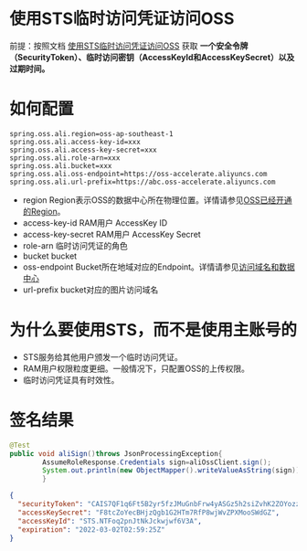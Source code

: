# 使用STS临时访问凭证访问OSS

前提：按照文档 [使用STS临时访问凭证访问OSS](https://help.aliyun.com/document_detail/100624.html) 获取
**一个安全令牌（SecurityToken）、临时访问密钥（AccessKeyId和AccessKeySecret）以及过期时间。**

# 如何配置

```properties
spring.oss.ali.region=oss-ap-southeast-1
spring.oss.ali.access-key-id=xxx
spring.oss.ali.access-key-secret=xxx
spring.oss.ali.role-arn=xxx
spring.oss.ali.bucket=xxx
spring.oss.ali.oss-endpoint=https://oss-accelerate.aliyuncs.com
spring.oss.ali.url-prefix=https://abc.oss-accelerate.aliyuncs.com
```

- region
  Region表示OSS的数据中心所在物理位置。详情请参见[OSS已经开通的Region](https://help.aliyun.com/document_detail/31837.htm#concept-zt4-cvy-5db)。
- access-key-id RAM用户 AccessKey ID
- access-key-secret RAM用户 AccessKey Secret
- role-arn 临时访问凭证的角色
- bucket bucket
- oss-endpoint Bucket所在地域对应的Endpoint。详情请参见[访问域名和数据中心](https://help.aliyun.com/document_detail/31837.html)
- url-prefix bucket对应的图片访问域名

# 为什么要使用STS，而不是使用主账号的

- STS服务给其他用户颁发一个临时访问凭证。
- RAM用户权限粒度更细。一般情况下，只配置OSS的上传权限。
- 临时访问凭证具有时效性。

# 签名结果

```java
@Test
public void aliSign()throws JsonProcessingException{
        AssumeRoleResponse.Credentials sign=aliOssClient.sign();
        System.out.println(new ObjectMapper().writeValueAsString(sign));
        }
```

```json
{
  "securityToken": "CAIS7QF1q6Ft5B2yr5fzJMuGnbFrw4yASGz5h2siZvhK2ZOYozz2IH1NenNuB+8etfQwnW9R6/4ZlqJoWoRZSEmBb8Ju58zveq4N/82T1fau5Jko1beHewHKeTOZsebWZ+LmNqC/Ht6md1HDkAJq3LL+bk/Mdle5MJqP+/UFB5ZtKWveVzddA8pMLQZPsdITMWCrVcygKRn3mGHdfiEK00he8T4gtvzhmJbAsECF1Q2gk7Evyt6vcsj0Xa5FJ4xiVtq55utye5fa3TRYgxowr/ov0vYap2if5YHCWgYIvk3dKYHP7sZ/zOrwt1/Z08wagAFDr3T+5YMJ/INlVo/gki50HHQdWO9qXTkT3XX+eA0e2NtAWXndLXvzuF+cfyhYAnDHpFLhhyVVzS90prgFwns4baO5q+CxDE3Qmc/ZUN6uNggKx7/DFhKra0pqncApPQna77JTfpVoK/2myERJeSlprLutUWX8HE0k0mHqM23shQ==",
  "accessKeySecret": "F8tcZoYecBHjzQgb1G2HTm7RfP8wjWvZPXMooSWdGZ",
  "accessKeyId": "STS.NTFoq2pnJtNkJckwjwf6V3A",
  "expiration": "2022-03-02T02:59:25Z"
}
```